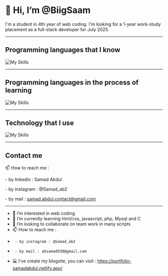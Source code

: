 <h1>👋 Hi, I’m @BiigSaam</h1>
<p>I'm a student in 4th year of web coding. I'm looking for a 1-year work-study placement as a full-stack developer for July 2025.</p>

<hr></hr>

## Programming languages that I know
![My Skills](https://skillicons.dev/icons?i=html,css,js,ts,php,symfony,mysql,postgres,prisma,supabase,react,next,express,sass,bootstrap,docker,terraform,wordpress,webflow)
<hr></hr>

## Programming languages in the process of learning
![My Skills](https://skillicons.dev/icons?i=flutter,nestjs,vue,azure,dotnet)
<hr></hr>

## Technology that I use 
![My Skills](https://skillicons.dev/icons?i=windows,linux,ubuntu,debian,vscode,nodejs,aws,git,vercel,netlify,figma,xd)
<hr></hr>

## Contact me
📫 How to reach me :
      <p>- by linkedin : <a src="https://www.linkedin.com/in/samad-abdul-alternance-developpeur-web-full-stack/">Samad Abdul</a></p>
      <p>- by instagram : <a src="https://www.instagram.com/samad_ab2/">@Samad_ab2</a></p>
      <p>- by mail : samad.abdul.contact@gmail.com</p>

<hr></hr>

- 👀 I’m interested in web coding
- 🌱 I’m currently learning html/css, javascript, php, Mysql and C
- 💞️ I’m looking to collaborate on team work in many scripts
- 📫 How to reach me :
-      - by instagram : @Samad_ab2
-      - by mail : absamad938@gmail.com
-  💻 I've create my blogsite, you can visit : https://portfolio-samadabdul.netlify.app/

<!---
BiigSaam/BiigSaam is a ✨ special ✨ repository because its `README.md` (this file) appears on your GitHub profile.
You can click the Preview link to take a look at your changes.
--->
